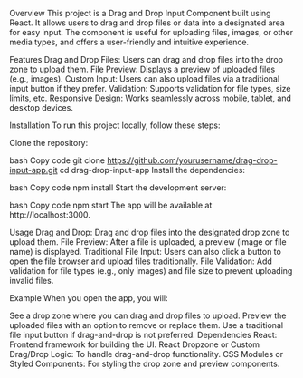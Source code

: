 Overview
This project is a Drag and Drop Input Component built using React. It allows users to drag and drop files or data into a designated area for easy input. The component is useful for uploading files, images, or other media types, and offers a user-friendly and intuitive experience.

Features
Drag and Drop Files: Users can drag and drop files into the drop zone to upload them.
File Preview: Displays a preview of uploaded files (e.g., images).
Custom Input: Users can also upload files via a traditional input button if they prefer.
Validation: Supports validation for file types, size limits, etc.
Responsive Design: Works seamlessly across mobile, tablet, and desktop devices.

Installation
To run this project locally, follow these steps:

Clone the repository:

bash
Copy code
git clone https://github.com/yourusername/drag-drop-input-app.git
cd drag-drop-input-app
Install the dependencies:

bash
Copy code
npm install
Start the development server:

bash
Copy code
npm start
The app will be available at http://localhost:3000.

Usage
Drag and Drop: Drag and drop files into the designated drop zone to upload them.
File Preview: After a file is uploaded, a preview (image or file name) is displayed.
Traditional File Input: Users can also click a button to open the file browser and upload files traditionally.
File Validation: Add validation for file types (e.g., only images) and file size to prevent uploading invalid files.

Example
When you open the app, you will:

See a drop zone where you can drag and drop files to upload.
Preview the uploaded files with an option to remove or replace them.
Use a traditional file input button if drag-and-drop is not preferred.
Dependencies
React: Frontend framework for building the UI.
React Dropzone or Custom Drag/Drop Logic: To handle drag-and-drop functionality.
CSS Modules or Styled Components: For styling the drop zone and preview components.
